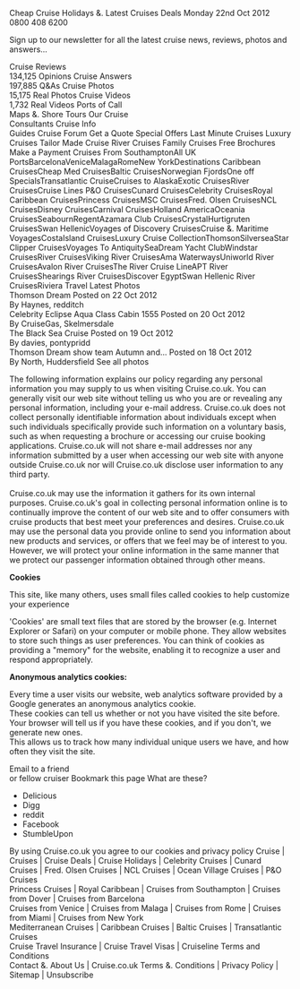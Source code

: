 Cheap Cruise Holidays &. Latest Cruises Deals Monday 22nd Oct 2012 0800 408 6200

Sign up to our newsletter for all the latest cruise news, reviews, photos and answers...

Cruise Reviews  
134,125 Opinions Cruise Answers  
197,885 Q&As Cruise Photos  
15,175 Real Photos Cruise Videos  
1,732 Real Videos Ports of Call  
Maps &. Shore Tours Our Cruise  
Consultants Cruise Info  
Guides Cruise Forum Get a Quote Special Offers Last Minute Cruises Luxury Cruises Tailor Made Cruise River Cruises Family Cruises Free Brochures Make a Payment Cruises From SouthamptonAll UK PortsBarcelonaVeniceMalagaRomeNew YorkDestinations Caribbean CruisesCheap Med CruisesBaltic CruisesNorwegian FjordsOne off SpecialsTransatlantic CruiseCruises to AlaskaExotic CruisesRiver CruisesCruise Lines P&O CruisesCunard CruisesCelebrity CruisesRoyal Caribbean CruisesPrincess CruisesMSC CruisesFred. Olsen CruisesNCL CruisesDisney CruisesCarnival CruisesHolland AmericaOceania CruisesSeabournRegentAzamara Club CruisesCrystalHurtigruten CruisesSwan HellenicVoyages of Discovery CruisesCruise &. Maritime VoyagesCostaIsland CruisesLuxury Cruise CollectionThomsonSilverseaStar Clipper CruisesVoyages To AntiquitySeaDream Yacht ClubWindstar CruisesRiver CruisesViking River CruisesAma WaterwaysUniworld River CruisesAvalon River CruisesThe River Cruise LineAPT River CruisesShearings River CruisesDiscover EgyptSwan Hellenic River CruisesRiviera Travel Latest Photos  
Thomson Dream Posted on 22 Oct 2012  
By Haynes, redditch  
Celebrity Eclipse Aqua Class Cabin 1555 Posted on 20 Oct 2012  
By CruiseGas, Skelmersdale  
The Black Sea Cruise Posted on 19 Oct 2012  
By davies, pontypridd  
Thomson Dream show team Autumn and... Posted on 18 Oct 2012  
By North, Huddersfield See all photos

  
The following information explains our policy regarding any personal information you may supply to us when visiting Cruise.co.uk. You can generally visit our web site without telling us who you are or revealing any personal information, including your e-mail address. Cruise.co.uk does not collect personally identifiable information about individuals except when such individuals specifically provide such information on a voluntary basis, such as when requesting a brochure or accessing our cruise booking applications. Cruise.co.uk will not share e-mail addresses nor any information submitted by a user when accessing our web site with anyone outside Cruise.co.uk nor will Cruise.co.uk disclose user information to any third party.     
     
Cruise.co.uk may use the information it gathers for its own internal purposes. Cruise.co.uk's goal in collecting personal information online is to continually improve the content of our web site and to offer consumers with cruise products that best meet your preferences and desires. Cruise.co.uk may use the personal data you provide online to send you information about new products and services, or offers that we feel may be of interest to you. However, we will protect your online information in the same manner that we protect our passenger information obtained through other means.

**Cookies**

This site, like many others, uses small files called cookies to help customize your experience

'Cookies' are small text files that are stored by the browser (e.g. Internet Explorer or Safari) on your computer or mobile phone. They allow websites to store such things as user preferences. You can think of cookies as providing a "memory" for the website, enabling it to recognize a user and respond appropriately.

**Anonymous analytics cookies:**

Every time a user visits our website, web analytics software provided by a Google generates an anonymous analytics cookie.  
These cookies can tell us whether or not you have visited the site before.  
Your browser will tell us if you have these cookies, and if you don't, we generate new ones.  
This allows us to track how many individual unique users we have, and how often they visit the site.

Email to a friend  
or fellow cruiser Bookmark this page What are these?

*   Delicious
*   Digg
*   reddit
*   Facebook
*   StumbleUpon

By using Cruise.co.uk you agree to our cookies and privacy policy Cruise | Cruises | Cruise Deals | Cruise Holidays | Celebrity Cruises | Cunard Cruises | Fred. Olsen Cruises | NCL Cruises | Ocean Village Cruises | P&O Cruises  
Princess Cruises | Royal Caribbean | Cruises from Southampton | Cruises from Dover | Cruises from Barcelona  
Cruises from Venice | Cruises from Malaga | Cruises from Rome | Cruises from Miami | Cruises from New York  
Mediterranean Cruises | Caribbean Cruises | Baltic Cruises | Transatlantic Cruises  
Cruise Travel Insurance | Cruise Travel Visas | Cruiseline Terms and Conditions  
Contact &. About Us | Cruise.co.uk Terms &. Conditions | Privacy Policy | Sitemap | Unsubscribe
